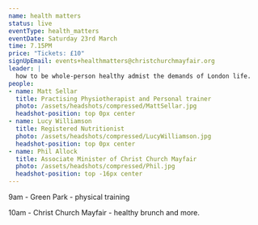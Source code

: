 ```yaml
---
name: health matters
status: live
eventType: health_matters
eventDate: Saturday 23rd March
time: 7.15PM
price: "Tickets: £10"
signUpEmail: events+healthmatters@christchurchmayfair.org
leader: |
  how to be whole-person healthy admist the demands of London life.
people:
- name: Matt Sellar
  title: Practising Physiotherapist and Personal trainer
  photo: /assets/headshots/compressed/MattSellar.jpg
  headshot-position: top 0px center
- name: Lucy Williamson
  title: Registered Nutritionist
  photo: /assets/headshots/compressed/LucyWilliamson.jpg
  headshot-position: top 0px center
- name: Phil Allock
  title: Associate Minister of Christ Church Mayfair
  photo: /assets/headshots/compressed/Phil.jpg
  headshot-position: top -16px center
---
```

9am - Green Park - physical training

10am - Christ Church Mayfair - healthy brunch and more.